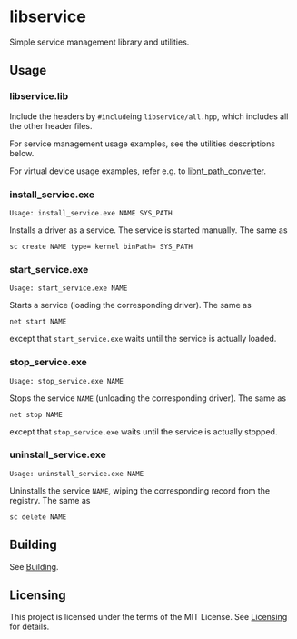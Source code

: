 # libservice

Simple service management library and utilities.

## Usage

### libservice.lib

Include the headers by `#include`ing `libservice/all.hpp`, which includes all
the other header files.

For service management usage examples, see the utilities descriptions below.

For virtual device usage examples, refer e.g. to
[libnt_path_converter](../libnt_path_converter).

### install_service.exe

    Usage: install_service.exe NAME SYS_PATH

Installs a driver as a service.
The service is started manually.
The same as

    sc create NAME type= kernel binPath= SYS_PATH

### start_service.exe

    Usage: start_service.exe NAME

Starts a service (loading the corresponding driver).
The same as

    net start NAME

except that `start_service.exe` waits until the service is actually loaded.

### stop_service.exe

    Usage: stop_service.exe NAME

Stops the service `NAME` (unloading the corresponding driver).
The same as

    net stop NAME

except that `stop_service.exe` waits until the service is actually stopped.

### uninstall_service.exe

    Usage: uninstall_service.exe NAME

Uninstalls the service `NAME`, wiping the corresponding record from the
registry.
The same as

    sc delete NAME

## Building

See [Building](../README.md#building).

## Licensing

This project is licensed under the terms of the MIT License.
See [Licensing](../../README.md#licensing) for details.
